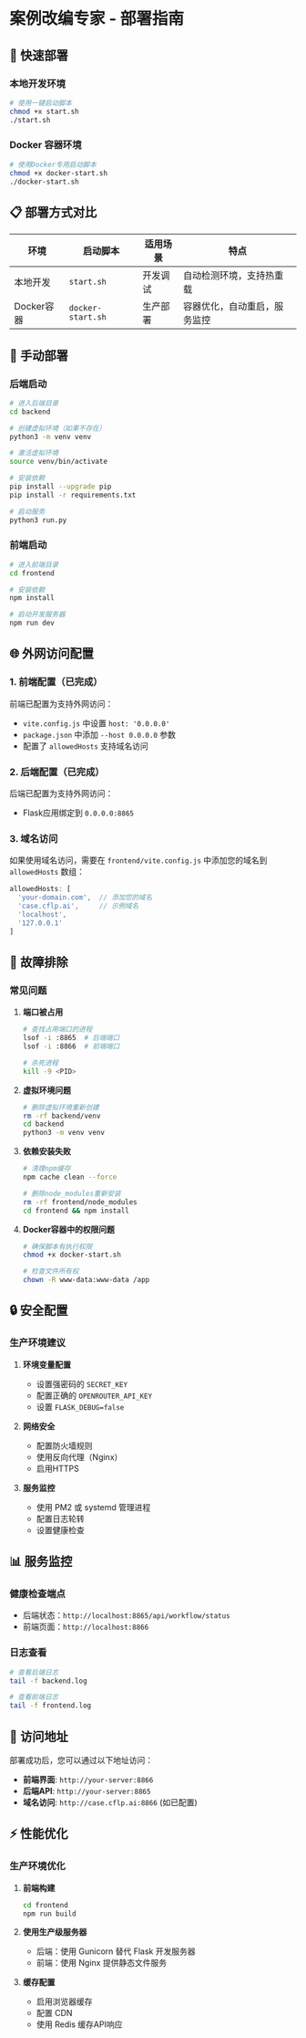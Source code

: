 # 案例改编专家 - 部署指南

## 🚀 快速部署

### 本地开发环境

```bash
# 使用一键启动脚本
chmod +x start.sh
./start.sh
```

### Docker 容器环境

```bash
# 使用Docker专用启动脚本
chmod +x docker-start.sh
./docker-start.sh
```

## 📋 部署方式对比

| 环境 | 启动脚本 | 适用场景 | 特点 |
|------|----------|----------|------|
| 本地开发 | `start.sh` | 开发调试 | 自动检测环境，支持热重载 |
| Docker容器 | `docker-start.sh` | 生产部署 | 容器优化，自动重启，服务监控 |

## 🔧 手动部署

### 后端启动

```bash
# 进入后端目录
cd backend

# 创建虚拟环境（如果不存在）
python3 -m venv venv

# 激活虚拟环境
source venv/bin/activate

# 安装依赖
pip install --upgrade pip
pip install -r requirements.txt

# 启动服务
python3 run.py
```

### 前端启动

```bash
# 进入前端目录
cd frontend

# 安装依赖
npm install

# 启动开发服务器
npm run dev
```

## 🌐 外网访问配置

### 1. 前端配置（已完成）

前端已配置为支持外网访问：
- `vite.config.js` 中设置 `host: '0.0.0.0'`
- `package.json` 中添加 `--host 0.0.0.0` 参数
- 配置了 `allowedHosts` 支持域名访问

### 2. 后端配置（已完成）

后端已配置为支持外网访问：
- Flask应用绑定到 `0.0.0.0:8865`

### 3. 域名访问

如果使用域名访问，需要在 `frontend/vite.config.js` 中添加您的域名到 `allowedHosts` 数组：

```javascript
allowedHosts: [
  'your-domain.com',  // 添加您的域名
  'case.cflp.ai',     // 示例域名
  'localhost',
  '127.0.0.1'
]
```

## 🔧 故障排除

### 常见问题

1. **端口被占用**
   ```bash
   # 查找占用端口的进程
   lsof -i :8865  # 后端端口
   lsof -i :8866  # 前端端口
   
   # 杀死进程
   kill -9 <PID>
   ```

2. **虚拟环境问题**
   ```bash
   # 删除虚拟环境重新创建
   rm -rf backend/venv
   cd backend
   python3 -m venv venv
   ```

3. **依赖安装失败**
   ```bash
   # 清理npm缓存
   npm cache clean --force
   
   # 删除node_modules重新安装
   rm -rf frontend/node_modules
   cd frontend && npm install
   ```

4. **Docker容器中的权限问题**
   ```bash
   # 确保脚本有执行权限
   chmod +x docker-start.sh
   
   # 检查文件所有权
   chown -R www-data:www-data /app
   ```

## 🔒 安全配置

### 生产环境建议

1. **环境变量配置**
   - 设置强密码的 `SECRET_KEY`
   - 配置正确的 `OPENROUTER_API_KEY`
   - 设置 `FLASK_DEBUG=false`

2. **网络安全**
   - 配置防火墙规则
   - 使用反向代理（Nginx）
   - 启用HTTPS

3. **服务监控**
   - 使用 PM2 或 systemd 管理进程
   - 配置日志轮转
   - 设置健康检查

## 📊 服务监控

### 健康检查端点

- 后端状态：`http://localhost:8865/api/workflow/status`
- 前端页面：`http://localhost:8866`

### 日志查看

```bash
# 查看后端日志
tail -f backend.log

# 查看前端日志
tail -f frontend.log
```

## 🎯 访问地址

部署成功后，您可以通过以下地址访问：

- **前端界面**: `http://your-server:8866`
- **后端API**: `http://your-server:8865`
- **域名访问**: `http://case.cflp.ai:8866` (如已配置)

## ⚡ 性能优化

### 生产环境优化

1. **前端构建**
   ```bash
   cd frontend
   npm run build
   ```

2. **使用生产级服务器**
   - 后端：使用 Gunicorn 替代 Flask 开发服务器
   - 前端：使用 Nginx 提供静态文件服务

3. **缓存配置**
   - 启用浏览器缓存
   - 配置 CDN
   - 使用 Redis 缓存API响应 